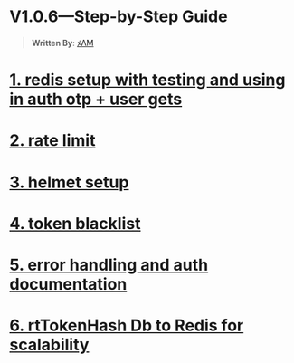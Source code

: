 # V1.0.6—Step-by-Step Guide

> **Written By**: [ﾒΛM](https://github.com/Subham-Maity)

# [1. redis setup with testing and using in auth otp + user gets](https://github.com/Subham-Maity/scalable_server_architecture/commit/48a95815aa258391697ce82f87092302c5f2489e) 

# [2. rate limit](https://github.com/Subham-Maity/scalable_server_architecture/commit/006e57bad5d11cf085099c77a2254b05356b9a96)

# [3. helmet setup](https://github.com/Subham-Maity/scalable_server_architecture/commit/8741e42fcc4e58fc1aed54fcbc6371e4ba6fbd91)

# [4. token blacklist ](https://github.com/Subham-Maity/scalable_server_architecture/commit/6d93dcccd46b3a040b7400059b491986500ef2db)

# [5. error handling and auth documentation  ](https://github.com/Subham-Maity/scalable_server_architecture/commit/c6edca53537f68802d4ef9d488a7928ac846b953)
# [6. rtTokenHash Db to Redis for scalability  ](https://github.com/Subham-Maity/scalable_server_architecture/commit/8c4a048649483deb1fe24587c1e8670c403fc627?diff=split&w=1)